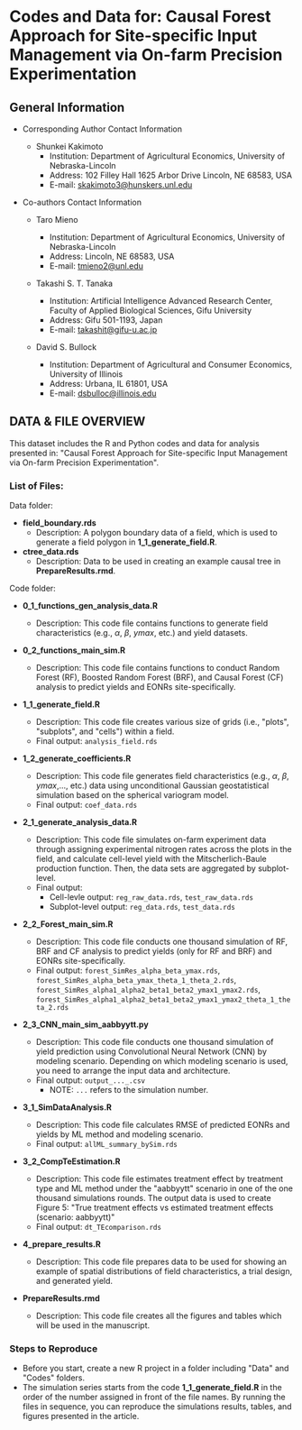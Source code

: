 # **Codes and Data for: Causal Forest Approach for Site-specific Input Management via On-farm Precision Experimentation**

## General Information
+ Corresponding Author Contact Information
	* Shunkei Kakimoto
		- Institution: Department of Agricultural Economics, University of Nebraska-Lincoln
		- Address: 102 Filley Hall 1625 Arbor Drive Lincoln, NE 68583, USA 
		- E-mail: skakimoto3@hunskers.unl.edu

+ Co-authors Contact Information
	* Taro Mieno
		- Institution: Department of Agricultural Economics, University of Nebraska-Lincoln
		- Address: Lincoln, NE 68583, USA
		- E-mail: tmieno2@unl.edu
	
	* Takashi S. T. Tanaka
		- Institution: Artificial Intelligence Advanced Research Center, Faculty of Applied Biological Sciences, Gifu University
		- Address: Gifu 501-1193, Japan
		- E-mail: takashit@gifu-u.ac.jp
	
	* David S. Bullock
		- Institution: Department of Agricultural and Consumer Economics, University of Illinois
		- Address: Urbana, IL 61801, USA
		- E-mail: dsbulloc@illinois.edu


## DATA & FILE OVERVIEW

This dataset includes the R and Python codes and data for analysis presented in: "Causal Forest Approach for Site-specific Input Management via On-farm Precision Experimentation". 

### List of Files:
Data folder:
+ **field_boundary.rds**
	* Description: A polygon boundary data of a field, which is used to generate a field polygon in **1\_1\_generate\_field.R**. 
+ **ctree_data.rds**
	* Description: Data to be used in creating an example causal tree in **PrepareResults.rmd**.

Code folder:
+ **0\_1\_functions\_gen\_analysis\_data.R**
	* Description: This code file contains functions to generate field characteristics (e.g., *α*, *β*, *ymax*, etc.) and yield datasets.

+ **0\_2\_functions\_main\_sim.R**
	* Description: This code file contains functions to conduct Random Forest (RF), Boosted Random Forest (BRF), and Causal Forest (CF) analysis to predict yields and EONRs site-specifically.

+ **1\_1\_generate_field.R**
	* Description: This code file creates various size of grids (i.e., "plots", "subplots", and "cells") within a field.
	* Final output: `analysis_field.rds`

+ **1\_2\_generate\_coefficients.R**
	* Description: This code file generates field characteristics (e.g., *α*, *β*, *ymax*,..., etc.) data using unconditional Gaussian geostatistical simulation based on the spherical variogram model.
	* Final output: `coef_data.rds`

+ **2\_1\_generate\_analysis\_data.R**
	* Description: This code file simulates on-farm experiment data through assigning experimental nitrogen rates across the plots in the field, and calculate cell-level yield with the Mitscherlich-Baule production function. Then, the data sets are aggregated by subplot-level. 
	* Final output: 
		- Cell-levle output: `reg_raw_data.rds`, `test_raw_data.rds`
		- Subplot-level output: `reg_data.rds`, `test_data.rds`

+ **2\_2\_Forest\_main\_sim.R**
	* Description: This code file conducts one thousand simulation of RF, BRF and CF analysis to predict yields (only for RF and BRF) and EONRs site-specifically. 
	* Final output: `forest_SimRes_alpha_beta_ymax.rds`, `forest_SimRes_alpha_beta_ymax_theta_1_theta_2.rds`, `forest_SimRes_alpha1_alpha2_beta1_beta2_ymax1_ymax2.rds`, `forest_SimRes_alpha1_alpha2_beta1_beta2_ymax1_ymax2_theta_1_theta_2.rds`
		
+ **2\_3\_CNN\_main\_sim\_aabbyytt.py**	
	* Description: This code file conducts one thousand simulation of yield prediction using Convolutional Neural Network (CNN) by modeling scenario. Depending on which modeling scenario is used, you need to arrange the input data and architecture.
	* Final output: `output_..._.csv` 
		- NOTE: `...` refers to the simulation number. 

+ **3\_1\_SimDataAnalysis.R**
	* Description: This code file calculates RMSE of predicted EONRs and yields by ML method and modeling scenario. 
	* Final output: `allML_summary_bySim.rds`

+ **3\_2\_CompTeEstimation.R**
	* Description: This code file estimates treatment effect by treatment type and ML method under the "aabbyytt" scenario in one of the one thousand simulations rounds. The output data is used to create Figure 5: "True treatment effects vs estimated treatment effects (scenario: aabbyytt)"
	* Final output: `dt_TEcomparison.rds`

+ **4\_prepare\_results.R**
	* Description: This code file prepares data to be used for showing an example of spatial distributions of field characteristics, a trial design, and generated yield. 

+ **PrepareResults.rmd**
	* Description: This code file creates all the figures and tables which will be used in the manuscript. 


### Steps to Reproduce
+ Before you start, create a new R project in a folder including "Data" and "Codes" folders. 
+ The simulation series starts from the code **1\_1\_generate_field.R** in the order of the number assigned in front of the file names. By running the files in sequence, you can reproduce the simulations results, tables, and figures presented in the article.
